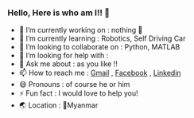 ### Hello, Here is who am I!! 👋


- 🔭 I’m currently working on : nothing :hamster:
- 🌱 I’m currently learning : Robotics, Self Driving Car
- 👯 I’m looking to collaborate on : Python, MATLAB
- 🤔 I’m looking for help with :
- 💬 Ask me about : as you like :bangbang:
- 📫 How to reach me : [Gmail](wh.kankan13@gmail.com) , [Facebook](https://web.facebook.com/waihankan13/) , [Linkedin](https://www.linkedin.com/in/wai-han-692305174/)
- 😄 Pronouns : of course he or him 
- ⚡ Fun fact :  I would love to help you!
- :earth_asia: Location : :round_pushpin:Myanmar
